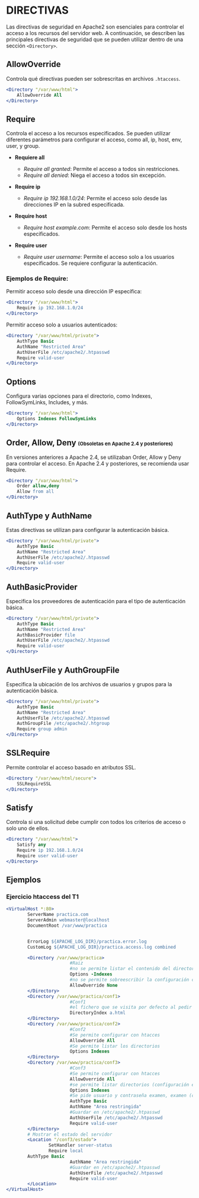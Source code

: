 # DIRECTIVAS

Las directivas de seguridad en Apache2 son esenciales para controlar el acceso a los recursos del servidor web. A continuación, se describen las principales directivas de seguridad que se pueden utilizar dentro de una sección `<Directory>`.

## AllowOverride

Controla qué directivas pueden ser sobrescritas en archivos `.htaccess`.

```apache
<Directory "/var/www/html">
    AllowOverride All
</Directory>
```

## Require

Controla el acceso a los recursos especificados. Se pueden utilizar diferentes parámetros para configurar el acceso, como all, ip, host, env, user, y group.

- **Requiere all**
  - *Require all granted*: Permite el acceso a todos sin restricciones.
  - *Require all denied*: Niega el acceso a todos sin excepción.

- **Require ip**
  - *Require ip 192.168.1.0/24*: Permite el acceso solo desde las direcciones IP en la subred especificada.

- **Require host**
  - *Require host example.com*: Permite el acceso solo desde los hosts especificados.

- **Require user**
  - *Require user username*: Permite el acceso solo a los usuarios especificados. Se requiere configurar la autenticación.

### Ejemplos de Require:

Permitir acceso solo desde una dirección IP específica:

```apache
<Directory "/var/www/html">
    Require ip 192.168.1.0/24
</Directory>
```
Permitir acceso solo a usuarios autenticados:

```apache
<Directory "/var/www/html/private">
    AuthType Basic
    AuthName "Restricted Area"
    AuthUserFile /etc/apache2/.htpasswd
    Require valid-user
</Directory>
```


## Options

Configura varias opciones para el directorio, como Indexes, FollowSymLinks, Includes, y más.

```apache
<Directory "/var/www/html">
    Options Indexes FollowSymLinks
</Directory>
```

## Order, Allow, Deny <span style="font-size: small;"> (Obsoletas en Apache 2.4 y posteriores) </span>

En versiones anteriores a Apache 2.4, se utilizaban Order, Allow y Deny para controlar el acceso. En Apache 2.4 y posteriores, se recomienda usar Require.

```apache
<Directory "/var/www/html">
    Order allow,deny
    Allow from all
</Directory>
```

## AuthType y AuthName

Estas directivas se utilizan para configurar la autenticación básica.

```apache
<Directory "/var/www/html/private">
    AuthType Basic
    AuthName "Restricted Area"
    AuthUserFile /etc/apache2/.htpasswd
    Require valid-user
</Directory>
```

## AuthBasicProvider

Especifica los proveedores de autenticación para el tipo de autenticación básica.

```apache
<Directory "/var/www/html/private">
    AuthType Basic
    AuthName "Restricted Area"
    AuthBasicProvider file
    AuthUserFile /etc/apache2/.htpasswd
    Require valid-user
</Directory>
```

## AuthUserFile y AuthGroupFile

Especifica la ubicación de los archivos de usuarios y grupos para la autenticación básica.

```apache
<Directory "/var/www/html/private">
    AuthType Basic
    AuthName "Restricted Area"
    AuthUserFile /etc/apache2/.htpasswd
    AuthGroupFile /etc/apache2/.htgroup
    Require group admin
</Directory>
```

## SSLRequire

Permite controlar el acceso basado en atributos SSL.

```apache
<Directory "/var/www/html/secure">
    SSLRequireSSL
</Directory>
```

## Satisfy

Controla si una solicitud debe cumplir con todos los criterios de acceso o solo uno de ellos.

```apache
<Directory "/var/www/html">
    Satisfy any
    Require ip 192.168.1.0/24
    Require user valid-user
</Directory>
```



## Ejemplos

### Ejercicio htaccess del T1

```apache
<VirtualHost *:80>
        ServerName practica.com
        ServerAdmin webmaster@localhost
        DocumentRoot /var/www/practica


        ErrorLog ${APACHE_LOG_DIR}/practica.error.log
        CustomLog ${APACHE_LOG_DIR}/practica.access.log combined

        <Directory /var/www/practica>
                        #Raiz
                        #no se permite listar el contenido del directorio
                        Options -Indexes
                        #no se permite sobreescribir la configuración con htaccess
                        AllowOverride None
        </Directory>
        <Directory /var/www/practica/conf1>
                        #Conf1
                        #el fichero que se visita por defecto al pedir su raiz es a.html
                        DirectoryIndex a.html
        </Directory>
        <Directory /var/www/practica/conf2>
                        #Conf2
                        #Se permite configurar con htacces
                        AllowOverride All
                        #Se permite listar los directorios
                        Options Indexes
        </Directory>
        <Directory /var/www/practica/conf3>
                        #Conf3
                        #Se permite configurar con htacces
                        AllowOverride All
                        #se permite listar directorios (configuración en htaccess)
                        Options Indexes
                        #Se pide usuario y contraseña examen, examen (configuración en htaccess)
                        AuthType Basic
                        AuthName "Area restringida"
                        #Guardar en /etc/apache2/.htpasswd
                        AuthUserFile /etc/apache2/.htpasswd
                        Require valid-user
        </Directory>
        # Mostrar el estado del servidor
        <Location "/conf3/estado">
                SetHandler server-status
                Require local
        AuthType Basic
                        AuthName "Area restringida"
                        #Guardar en /etc/apache2/.htpasswd
                        AuthUserFile /etc/apache2/.htpasswd
                        Require valid-user
        </Location>
</VirtualHost>
```
